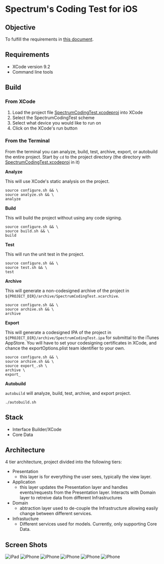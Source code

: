 # Spectrum's Coding Test for iOS

## Objective

To fulfill the requirements in [this document](My_Spectrum_-_Xamarin_Test.pdf).

## Requirements

- XCode version 9.2
- Command line tools

## Build

### From XCode

1) Load the project file [SpectrumCodingTest.xcodeproj](SpectrumCodingTest.xcodeproj/) into XCode  
2) Select the SpectrumCodingTest scheme
3) Select what device you would like to run on
4) Click on the XCode's run button

### From the Terminal

From the terminal you can analyze, build, test, archive, export, or autobuild the entire project.  Start by `cd` to the project directory (the directory with [SpectrumCodingTest.xcodeproj](SpectrumCodingTest.xcodeproj/) in it)

**Analyze**

This will use XCode's static analysis on the project.

```
source configure.sh && \
source analyze.sh && \
analyze
```

**Build**

This will build the project without using any code signing.

```
source configure.sh && \
source build.sh && \
build
```

**Test**

This will run the unit test in the project.

```
source configure.sh && \
source test.sh && \
test
```

**Archive**

This will generate a non-codesigned archive of the project in `${PROJECT_DIR}/archive/SpectrumCodingTest.xcarchive`.

```
source configure.sh && \
source archive.sh && \
archive
```

**Export**

This will generate a codesigned IPA of the project in `${PROJECT_DIR}/archive/SpectrumCodingTest.ipa` for submittal to the iTunes AppStore.  You will have to set your codesigning certificates in XCode, and chance the exportOptions.plist team identifier to your own. 

```
source configure.sh && \
source archive.sh && \
source export_.sh \
archive \
export_
```

**Autobuild**

`autobuild` will analyze, build, test, archive, and export project.

```
./autobuild.sh
```

## Stack

- Interface Builder/XCode
- Core Data

## Architecture

4 tier architecture, project divided into the following tiers:

- Presentation
    - this layer is for everything the user sees, typically the view layer.
- Application
    - this layer updates the Presentation layer and handles events/requests from the Presentation layer. Interacts with Domain layer to retreive data from different Infrastructures
- Domain
    - abtraction layer used to de-couple the Infrastructure allowing easily change between different services.
- Infrastucture
    - Different services used for models.  Currently, only supporting Core Data.

## Screen Shots

![iPad](ScreenShots/ss1.png)
![iPhone](ScreenShots/ss2.png)
![iPhone](ScreenShots/ss3.png)
![iPhone](ScreenShots/ss4.png)
![iPhone](ScreenShots/ss5.png)
![iPhone](ScreenShots/ss6.png)
